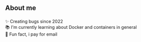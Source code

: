 <h2 align="left">About me</h2>

###

<p align="left">✨ Creating bugs since 2022<br>📚 I'm currently learning about Docker and containers in general<br>🎲 Fun fact, i pay for email</p>
